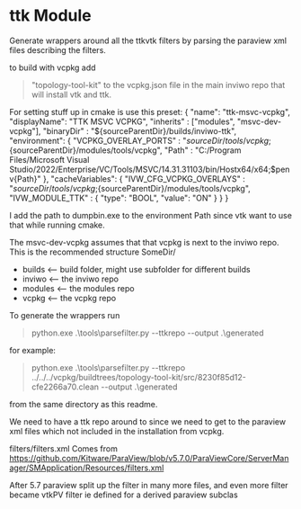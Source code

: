 # ttk Module

Generate wrappers around all the ttkvtk filters by parsing the paraview xml files
describing the filters.

to build with vcpkg add 
> "topology-tool-kit"
to the vcpkg.json file in the main inviwo repo
that will install vtk and ttk.

For setting stuff up in cmake is use this preset:
    {
      "name": "ttk-msvc-vcpkg",
      "displayName": "TTK MSVC VCPKG",
      "inherits" : ["modules", "msvc-dev-vcpkg"],
      "binaryDir" : "${sourceParentDir}/builds/inviwo-ttk",
      "environment": {
        "VCPKG_OVERLAY_PORTS" : "${sourceDir}/tools/vcpkg;${sourceParentDir}/modules/tools/vcpkg",
        "Path" : "C:/Program Files/Microsoft Visual Studio/2022/Enterprise/VC/Tools/MSVC/14.31.31103/bin/Hostx64/x64;$penv{Path}"
      },
      "cacheVariables": {
        "IVW_CFG_VCPKG_OVERLAYS" : "${sourceDir}/tools/vcpkg;${sourceParentDir}/modules/tools/vcpkg",
        "IVW_MODULE_TTK" :          { "type": "BOOL", "value": "ON" }
      }
    }

I add the path to dumpbin.exe to the environment Path since vtk want to use that while running cmake.

The msvc-dev-vcpkg assumes that that vcpkg is next to the inviwo repo.
This is the recommended structure
SomeDir/
 - builds   <-- build folder, might use subfolder for different builds
 - inviwo   <-- the inviwo repo
 - modules  <-- the modules repo
 - vcpkg    <-- the vcpkg repo


To generate the wrappers run

>  python.exe .\tools\parsefilter.py --ttkrepo <path to a ttk repo> --output .\generated

for example: 

> python.exe .\tools\parsefilter.py  --ttkrepo ../../../vcpkg/buildtrees/topology-tool-kit/src/8230f85d12-cfe2266a70.clean --output .\generated

from the same directory as this readme.

We need to have a ttk repo around to since we need to get to the paraview xml files which not 
included in the installation from vcpkg.


filters/filters.xml Comes from
https://github.com/Kitware/ParaView/blob/v5.7.0/ParaViewCore/ServerManager/SMApplication/Resources/filters.xml

After 5.7 paraview split up the filter in many more files, and even more filter became vtkPV filter
ie defined for a derived paraview subclas

